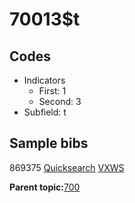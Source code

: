 # 70013$t

## Codes

-   Indicators
    -   First: 1
    -   Second: 3
-   Subfield: t

## Sample bibs

869375 [Quicksearch](https://search.library.yale.edu/catalog/869375) [VXWS](http://prodorbis.library.yale.edu:7014/vxws/GetHoldingsService?bibId=869375)

**Parent topic:**[700](../../tags/700/700.md)

